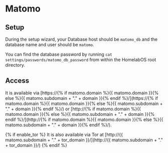 # Matomo

## Setup

During the setup wizard, your Database host should be `matomo_db` and the database name and user should be `matomo`.

You can find the database password by running `cat settings/passwords/matomo_db_password` from within the HomelabOS root directory.

## Access

It is available via [https://{% if matomo.domain %}{{ matomo.domain }}{% else %}{{ matomo.subdomain + "." + domain }}{% endif %}/](https://{% if matomo.domain %}{{ matomo.domain }}{% else %}{{ matomo.subdomain + "." + domain }}{% endif %}/) or [http://{% if matomo.domain %}{{ matomo.domain }}{% else %}{{ matomo.subdomain + "." + domain }}{% endif %}/](http://{% if matomo.domain %}{{ matomo.domain }}{% else %}{{ matomo.subdomain + "." + domain }}{% endif %}/).

{% if enable_tor %}
It is also available via Tor at [http://{{ matomo.subdomain + "." + tor_domain }}/](http://{{ matomo.subdomain + "." + tor_domain }}/)
{% endif %}
